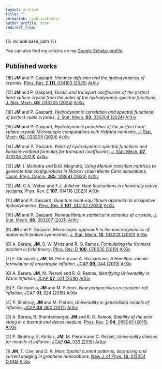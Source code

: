 ```yaml
---
layout: archive
title: ""
permalink: /publications/
author_profile: true
redirect_from:
---
```


{% include base_path %}

You can also find my articles on my [Google Scholar profile](https://scholar.google.com/citations?user=G4jsJB0AAAAJ&hl=fr).


## Published works
[18] **JM** and P. Gaspard, *Vacancy diffusion and the hydrodynamics of crystals*, [Phys. Rev. E **111**, 034103 (2025)](https://doi.org/10.1103/PhysRevE.111.034103) [ArXiv](https://arxiv.org/pdf/2408.07399)

[17] **JM** and P. Gaspard, *Elastic and transport coefficients of the perfect hard-sphere crystal from the poles of the hydrodynamic spectral functions*, [J. Stat. Mech. **03**, 033205 (2024)](https://doi.org/10.1088/1742-5468/ad2b5e) [ArXiv](https://arxiv.org/pdf/2312.11697)

[16] **JM** and P. Gaspard, *Hydrodynamic correlation and spectral functions of perfect cubic crystals*, [J. Stat. Mech. **03**, 033204 (2024)](https://doi.org/10.1088/1742-5468/ad2b5d) [ArXiv](https://arxiv.org/pdf/2312.01867)

[15] **JM** and P. Gaspard, *Hydrodynamic properties of the perfect hard-sphere crystal: Microscopic computations with Helfand moments*, [J. Stat. Mech. **02**, 023208 (2024)](https://doi.org/10.1088/1742-5468/ad1be0) [ArXiv](https://arxiv.org/pdf/2311.00757)

[14] **JM** and P. Gaspard, *Poles of hydrodynamic spectral functions and Einstein-Helfand formulas for transport coefficients*, [J. Stat. Mech. **07**, 073206 (2023)](https://doi.org/10.1088/1742-5468/ace3b6) [ArXiv](https://arxiv.org/pdf/2305.06287)

[13] **JM**, I. Malhotra and B.M. Mognetti, *Using Markov transition matrices to generate trial configurations in Markov chain Monte Carlo simulations*, [Comp. Phys. Comm. **285**, 108641 (2023)](https://doi.org/10.1016/j.cpc.2022.108641) [ArXiv](https://arxiv.org/pdf/2101.12623)

[12] **JM**, C.A. Weber and F.J. Jülicher, *Heat fluctuations in chemically active systems*, [Phys. Rev. E **107**, 014118 (2023)](https://doi.org/10.1103/PhysRevE.107.014118) [ArXiv](https://arxiv.org/pdf/2203.04574)

[11] **JM** and P. Gaspard, *Quantum local-equilibrium approach to dissipative hydrodynamics*, [Phys. Rev. E **107**, 014102 (2023)](https://doi.org/10.1103/PhysRevE.107.014102) [ArXiv](https://arxiv.org/pdf/2208.02544)

[10] **JM** and P. Gaspard, *Nonequilibrium statistical mechanics of crystals*, [J. Stat. Mech. **06**, 063207 (2021)](https://doi.org/10.1088/1742-5468/ac02c9) [ArXiv](https://arxiv.org/pdf/2102.03096)

[9] **JM** and P. Gaspard, *Microscopic approach to the macrodynamics of matter with broken symmetries*, [J. Stat. Mech. **10**, 103203 (2020)](https://doi.org/10.1088/1742-5468/abb0e0) [ArXiv](https://arxiv.org/pdf/2005.14012)

[8] A. Berera, **JM**, B. W. Mintz and R. O. Ramos, *Formulating the Kramers problem in field theory*, [Phys. Rev. D **100**, 076005 (2019)](https://doi.org/10.1103/PhysRevD.100.076005) [ArXiv](https://arxiv.org/pdf/1906.08684)

[7] F. Cicciarella, **JM**, M. Pieroni and A. Ricciardone, *A Hamilton-Jacobi formulation of anisotropic inflation*, [JCAP **09**, 044 (2019)](https://doi.org/10.1088/1475-7516/2019/09/044) [ArXiv](https://arxiv.org/pdf/1903.11154)

[6] A. Berera, **JM**, M. Pieroni and R. O. Ramos, *Identifying Universality in Warm Inflation*, [JCAP **07**, 021 (2018)](https://doi.org/10.1088/1475-7516/2018/07/021) [ArXiv](https://arxiv.org/pdf/1803.04982)

[5] F. Cicciarella, **JM** and M. Pieroni, *New perspectives on constant-roll inflation*, [JCAP **01**, 024 (2018)](https://doi.org/10.1088/1475-7516/2018/01/024) [ArXiv](https://arxiv.org/pdf/1709.03527)

[4] P. Binétruy, **JM** and M. Pieroni, *Universality in generalized models of inflation*, [JCAP **03**, 060 (2017)](https://doi.org/10.1088/1475-7516/2017/03/060) [ArXiv](https://arxiv.org/pdf/1611.07019)

[3] A. Berera, R. Brandenberger, **JM** and R. O. Ramos, *Stability of the pion string in a thermal and dense medium*, [Phys. Rev. D **94**, 065043 (2016)](https://doi.org/10.1103/PhysRevD.94.065043) [ArXiv](https://arxiv.org/pdf/1606.04113)

[2] P. Binétruy, E. Kiritsis, **JM**, M. Pieroni and C. Rosset, *Universality classes for models of inflation*, [JCAP **04**, 033 (2015)](https://doi.org/10.1088/1475-7516/2015/04/033) [ArXiv](https://arxiv.org/pdf/1407.0820)

[1] **JM**, T. Can, and D. K. Morr, *Spatial current patterns, dephasing and current imaging in graphene nanoribbons*, [New J. of Phys. **16**, 013054 (2014)](https://doi.org/10.1088/1367-2630/16/1/013054) [ArXiv](https://arxiv.org/pdf/1402.1502)
  

